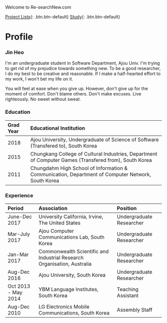 ﻿---
layout: default
---

Welcome to Re-searchNew.com

[Project Lists](./project/pmain){: .btn.btn-default}     [Study](./study/smain){: .btn.btn-default}

# Profile 
### Jin Heo
I'm an undergraduate student in Software Department, Ajou Univ. I'm trying to get rid of my prejudice towards something new. To be a good researcher, I do my best to be creative and reasonable. If I make a half-hearted effort to my work, I won't bet my life on it.

You will feel at ease when you give up. 
However, don't give up for the moment of comfort.
Don't blame others.
Don't make excuses.
Live righteously.
No sweet without sweat.



### Education

| Grad Year | Educational Institution                                                                                     |
|:----------|:------------------------------------------------------------------------------------------------------------|
| 2018      | Ajou University, Undergraduate of Science of Software (Transfered to), South Korea                          |
| 2015      | Chungkang College of Cultural Industries, Department of Computer Games (Transfered from), South Korea       |
| 2011      | Chungdahm High School of Information & Communication, Department of Computer Network, South Korea           | 



### Experience

| Period              | Association                                                             |  Position                   |
|:--------------------|:------------------------------------------------------------------------|:----------------------------|
| June-Dec 2017       | University California, Irvine, The United States                        | Undergraduate Researcher    |
| Mar-July 2017       | Ajou Computer Communications Lab, South Korea                           | Undergraduate Researcher    |
| Jan-Mar  2017       | Commonwealth Scientific and Industrial Research Organisation, Australia | Undergraduate Researcher    |
| Aug-Dec  2016       | Ajou University, South Korea                                            | Undergraduate Researcher    |
| Oct 2013 - May 2014 | YBM Language Institutes, South Korea                                    | Teaching Assistant          |
| Aug-Dec 2010        | LG Electronics Mobile Communications, South Korea                       | Assembly Staff              |



